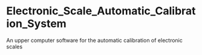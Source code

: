 # Electronic_Scale_Automatic_Calibration_System
An upper computer software for the automatic calibration of electronic scales
